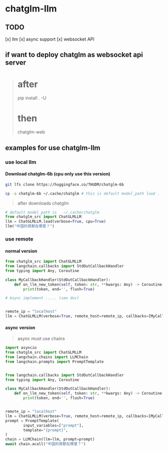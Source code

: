 
# chatglm-llm 


## TODO

[x] llm
[x] async support
[x] websocket API


## if want to deploy chatglm as websocket api server

> # after 
> pip install . -U
> # then 
>  chatglm-web


## examples for use chatglm-llm 

### use local llm

#### Download chatglm-6b (cpu only use this version)
```bash
git lfs clone https://huggingface.co/THUDM/chatglm-6b

cp -a chatglm-6b ~/.cache/chatglm # this is default model_path load .
```

> after downloads chatglm
```python
# default model_path is   ~/.cache/chatglm
from chatglm_src import ChatGLMLLM
llm = ChatGLMLLM.load(verbose=True, cpu=True)
llm("中国的首都在哪里？")

```

### use remote


#### normal version

```python
from chatglm_src import ChatGLMLLM
from langchain.callbacks import StdOutCallbackHandler
from typing import Any, Coroutine

class MyCallbackHandler(StdOutCallbackHandler):
    def on_llm_new_token(self, token: str, **kwargs: Any) -> Coroutine[Any, Any, None]:
        print(token, end='', flush=True)

# Async implement ..... (see doc)


remote_ip = "localhost"
llm = ChatGLMLLM(verbose=True, remote_host=remote_ip, callbacks=[MyCallbackHandler()])


```

#### async version

> async must use chains

```python
import asyncio
from chatglm_src import ChatGLMLLM
from langchain.chains import LLMChain
from langchain.prompts import PromptTemplate


from langchain.callbacks import StdOutCallbackHandler
from typing import Any, Coroutine

class MyCallbackHandler(StdOutCallbackHandler):
    def on_llm_new_token(self, token: str, **kwargs: Any) -> Coroutine[Any, Any, None]:
        print(token, end='', flush=True)


remote_ip = "localhost"
llm = ChatGLMLLM(verbose=True, remote_host=remote_ip, callbacks=[MyCallbackHandler()])
prompt = PromptTemplate(
        input_variables=["prompt"],
        template="{prompt}",
)
chain = LLMChain(llm=llm, prompt=prompt)
await chain.acall("中国的首都在哪里？")
```